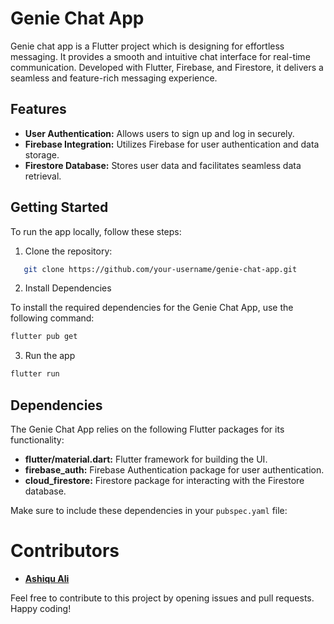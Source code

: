 # Genie Chat App

Genie chat app is a Flutter project which is designing for effortless messaging. It provides a smooth and intuitive chat interface for real-time communication. Developed with Flutter, Firebase, and Firestore, it delivers a seamless and feature-rich messaging experience.

## Features

- **User Authentication:** Allows users to sign up and log in securely.
- **Firebase Integration:** Utilizes Firebase for user authentication and data storage.
- **Firestore Database:** Stores user data and facilitates seamless data retrieval.

## Getting Started

To run the app locally, follow these steps:

1. Clone the repository:

```bash
   git clone https://github.com/your-username/genie-chat-app.git
```

2. Install Dependencies

To install the required dependencies for the Genie Chat App, use the following command:

```bash
flutter pub get
```

3. Run the app

```bash
flutter run
```

## Dependencies

The Genie Chat App relies on the following Flutter packages for its functionality:

- **flutter/material.dart:** Flutter framework for building the UI.
- **firebase_auth:** Firebase Authentication package for user authentication.
- **cloud_firestore:** Firestore package for interacting with the Firestore database.

Make sure to include these dependencies in your `pubspec.yaml` file:


# Contributors
- [**Ashiqu Ali**](https://github.com/ashiqu-ali)

Feel free to contribute to this project by opening issues and pull requests. Happy coding!
